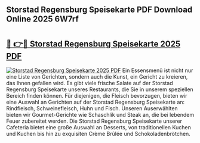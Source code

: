 ## Storstad Regensburg Speisekarte PDF Download Online 2025 6W7rf

# <h2><a href="http://gc622c.nevu.top/?p=Storstad+Regensburg+Speisekarte">🔗 👉🔴 Storstad Regensburg Speisekarte 2025 PDF</a></h2>

[![Storstad Regensburg Speisekarte 2025 PDF](https://i.imgur.com/dBaPXMq.png)](http://gc622c.nevu.top/?p=Storstad+Regensburg+Speisekarte)
Ein Essensmenü ist nicht nur eine Liste von Gerichten, sondern auch die Kunst, ein Gericht zu kreieren, das Ihnen gefallen wird. Es gibt viele frische Salate auf der Storstad Regensburg Speisekarte unseres Restaurants, die Sie in unserem speziellen Bereich finden können. Für diejenigen, die Fleisch bevorzugen, bieten wir eine Auswahl an Gerichten auf der Storstad Regensburg Speisekarte an: Rindfleisch, Schweinefleisch, Huhn und Fisch. Unseren Auserwählten bieten wir Gourmet-Gerichte wie Schaschlik und Steak an, die bei lebendem Feuer zubereitet werden. Die Storstad Regensburg Speisekarte unserer Cafeteria bietet eine große Auswahl an Desserts, von traditionellen Kuchen und Kuchen bis hin zu exquisiten Crème Brûlée und Schokoladenbrötchen.
